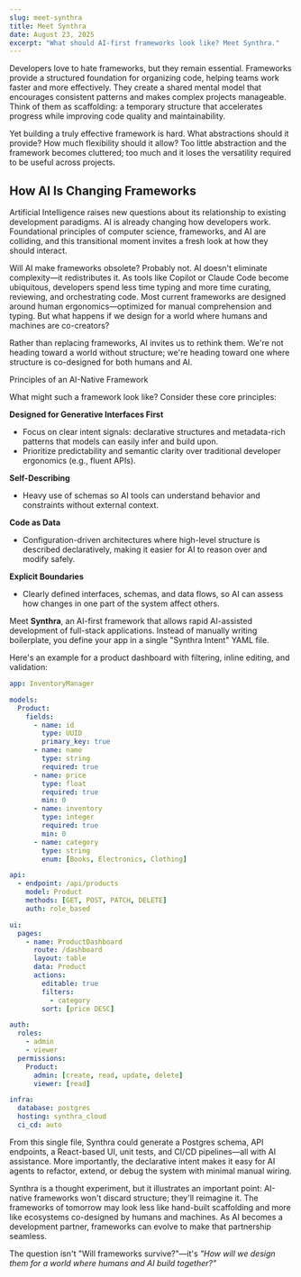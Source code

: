 ```yaml
---
slug: meet-synthra
title: Meet Synthra
date: August 23, 2025
excerpt: "What should AI-first frameworks look like? Meet Synthra."
---
```


Developers love to hate frameworks, but they remain essential. Frameworks provide a structured foundation for organizing code, helping teams work faster and more effectively. They create a shared mental model that encourages consistent patterns and makes complex projects manageable. Think of them as scaffolding: a temporary structure that accelerates progress while improving code quality and maintainability.

Yet building a truly effective framework is hard. What abstractions should it provide? How much flexibility should it allow? Too little abstraction and the framework becomes cluttered; too much and it loses the versatility required to be useful across projects.

## How AI Is Changing Frameworks

Artificial Intelligence raises new questions about its relationship to existing development paradigms. AI is already changing how developers work. Foundational principles of computer science, frameworks, and AI are colliding, and this transitional moment invites a fresh look at how they should interact.

Will AI make frameworks obsolete? Probably not. AI doesn't eliminate complexity—it redistributes it. As tools like Copilot or Claude Code become ubiquitous, developers spend less time typing and more time curating, reviewing, and orchestrating code. Most current frameworks are designed around human ergonomics—optimized for manual comprehension and typing. But what happens if we design for a world where humans and machines are co-creators?

Rather than replacing frameworks, AI invites us to rethink them. We're not heading toward a world without structure; we're heading toward one where structure is co-designed for both humans and AI.

Principles of an AI-Native Framework

What might such a framework look like? Consider these core principles:

**Designed for Generative Interfaces First**

  - Focus on clear intent signals: declarative structures and metadata-rich patterns that models can easily infer and build upon.
  - Prioritize predictability and semantic clarity over traditional developer ergonomics (e.g., fluent APIs).

**Self-Describing**

  - Heavy use of schemas so AI tools can understand behavior and constraints without external context.

**Code as Data**

  - Configuration-driven architectures where high-level structure is described declaratively, making it easier for AI to reason over and modify safely.

**Explicit Boundaries**

  - Clearly defined interfaces, schemas, and data flows, so AI can assess how changes in one part of the system affect others.

Meet **Synthra**, an AI-first framework that allows rapid AI-assisted development of full-stack applications. Instead of manually writing boilerplate, you define your app in a single "Synthra Intent" YAML file.

Here's an example for a product dashboard with filtering, inline editing, and validation:

```yaml
app: InventoryManager

models:
  Product:
    fields:
      - name: id
        type: UUID
        primary_key: true
      - name: name
        type: string
        required: true
      - name: price
        type: float
        required: true
        min: 0
      - name: inventory
        type: integer
        required: true
        min: 0
      - name: category
        type: string
        enum: [Books, Electronics, Clothing]

api:
  - endpoint: /api/products
    model: Product
    methods: [GET, POST, PATCH, DELETE]
    auth: role_based

ui:
  pages:
    - name: ProductDashboard
      route: /dashboard
      layout: table
      data: Product
      actions:
        editable: true
        filters:
          - category
        sort: [price DESC]

auth:
  roles:
    - admin
    - viewer
  permissions:
    Product:
      admin: [create, read, update, delete]
      viewer: [read]

infra:
  database: postgres
  hosting: synthra_cloud
  ci_cd: auto
```

From this single file, Synthra could generate a Postgres schema, API endpoints, a React-based UI, unit tests, and CI/CD pipelines—all with AI assistance. More importantly, the declarative intent makes it easy for AI agents to refactor, extend, or debug the system with minimal manual wiring.

Synthra is a thought experiment, but it illustrates an important point: AI-native frameworks won't discard structure; they'll reimagine it. The frameworks of tomorrow may look less like hand-built scaffolding and more like ecosystems co-designed by humans and machines. As AI becomes a development partner, frameworks can evolve to make that partnership seamless.

The question isn't "Will frameworks survive?"—it's *"How will we design them for a world where humans and AI build together?"*
